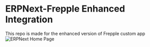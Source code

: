 # ERPNext-Frepple Enhanced Integration

This repo is made for the enhanced version of Frepple custom app
![ERPNext Home Page](https://github.com/msf4-0/Integrated-Resource-Planning-System-IRPS/blob/master/screenshots/Frepple_app_screenshot.png)
